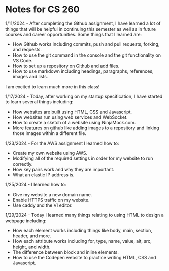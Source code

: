 # Notes for CS 260
1/11/2024 - After completing the Github assignment, I have learned a lot of things that will be helpful in continuing this semester as well as in future courses and career opportunities. Some things that I learned are:
+ How Github works including commits, push and pull requests, forking, and requests.
+ How to use the git command in the console and the git functionality on VS Code.
+ How to set up a repository on Github and add files.
+ How to use markdown including headings, paragraphs, references, images and lists.

I am excited to learn much more in this class!

1/17/2024 - Today, after working on my startup specification, I have started to learn several things including:
+ How websites are built using HTML, CSS and Javascript.
+ How websites run using web services and WebSocket.
+ How to create a sketch of a website using NinjaMock.com.
+ More features on github like adding images to a repository and linking those images within a different file.

1/23/2024 - For the AWS assignment I learned how to:
+ Create my own website using AWS.
+ Modifying all of the required settings in order for my website to run correctly.
+ How key pairs work and why they are important.
+ What an elastic IP address is.

1/25/2024 - I learned how to:
+ Give my website a new domain name.
+ Enable HTTPS traffic on my website.
+ Use caddy and the VI editor.

1/29/2024 - Today I learned many things relating to using HTML to design a webpage including:
+ How each element works including things like body, main, section, header, and more.
+ How each attribute works including for, type, name, value, alt, src, height, and width.
+ The difference between block and inline elements.
+ How to use the Codepen website to practice writing HTML, CSS and Javascript.
